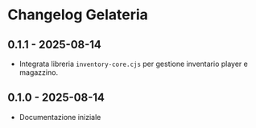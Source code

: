 # Changelog Gelateria

## 0.1.1 - 2025-08-14
- Integrata libreria `inventory-core.cjs` per gestione inventario player e magazzino.

## 0.1.0 - 2025-08-14
- Documentazione iniziale
